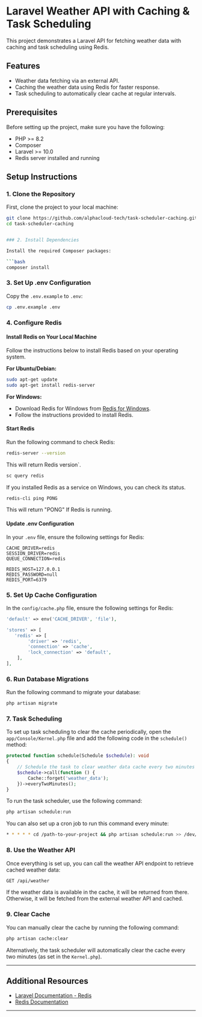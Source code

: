 # Laravel Weather API with Caching & Task Scheduling

This project demonstrates a Laravel API for fetching weather data with caching and task scheduling using Redis.

## Features

-   Weather data fetching via an external API.
-   Caching the weather data using Redis for faster response.
-   Task scheduling to automatically clear cache at regular intervals.

## Prerequisites

Before setting up the project, make sure you have the following:

-   PHP >= 8.2
-   Composer
-   Laravel >= 10.0
-   Redis server installed and running

## Setup Instructions

### 1. Clone the Repository

First, clone the project to your local machine:

````bash
git clone https://github.com/alphacloud-tech/task-scheduler-caching.git
cd task-scheduler-caching


### 2. Install Dependencies

Install the required Composer packages:

```bash
composer install
````

### 3. Set Up .env Configuration

Copy the `.env.example` to `.env`:

```bash
cp .env.example .env
```

### 4. Configure Redis

#### Install Redis on Your Local Machine

Follow the instructions below to install Redis based on your operating system.

**For Ubuntu/Debian:**

```bash
sudo apt-get update
sudo apt-get install redis-server
```

**For Windows:**

-   Download Redis for Windows from [Redis for Windows](https://sourceforge.net/projects/redis-for-windows.mirror/files).
-   Follow the instructions provided to install Redis.

#### Start Redis

Run the following command to check Redis:

```bash
redis-server --version
```

This will return Redis version`.

```bash
sc query redis
```

If you installed Redis as a service on Windows, you can check its status.

```bash
redis-cli ping PONG
```

This will return "PONG" If Redis is running.

#### Update .env Configuration

In your `.env` file, ensure the following settings for Redis:

```dotenv
CACHE_DRIVER=redis
SESSION_DRIVER=redis
QUEUE_CONNECTION=redis

REDIS_HOST=127.0.0.1
REDIS_PASSWORD=null
REDIS_PORT=6379
```

### 5. Set Up Cache Configuration

In the `config/cache.php` file, ensure the following settings for Redis:

```php
'default' => env('CACHE_DRIVER', 'file'),

'stores' => [
   'redis' => [
        'driver' => 'redis',
        'connection' => 'cache',
        'lock_connection' => 'default',
    ],
],
```

### 6. Run Database Migrations

Run the following command to migrate your database:

```bash
php artisan migrate
```

### 7. Task Scheduling

To set up task scheduling to clear the cache periodically, open the `app/Console/Kernel.php` file and add the following code in the `schedule()` method:

```php
protected function schedule(Schedule $schedule): void
{
    // Schedule the task to clear weather data cache every two minutes
    $schedule->call(function () {
        Cache::forget('weather_data');
    })->everyTwoMinutes();
}
```

To run the task scheduler, use the following command:

```bash
php artisan schedule:run
```

You can also set up a cron job to run this command every minute:

```bash
* * * * * cd /path-to-your-project && php artisan schedule:run >> /dev/null 2>&1
```


### 8. Use the Weather API

Once everything is set up, you can call the weather API endpoint to retrieve cached weather data:

```bash
GET /api/weather
```

If the weather data is available in the cache, it will be returned from there. Otherwise, it will be fetched from the external weather API and cached.

### 9. Clear Cache

You can manually clear the cache by running the following command:

```bash
php artisan cache:clear
```

Alternatively, the task scheduler will automatically clear the cache every two minutes (as set in the `Kernel.php`).

---

## Additional Resources

-   [Laravel Documentation - Redis](https://laravel.com/docs/8.x/redis)
-   [Redis Documentation](https://redis.io/documentation)

---

